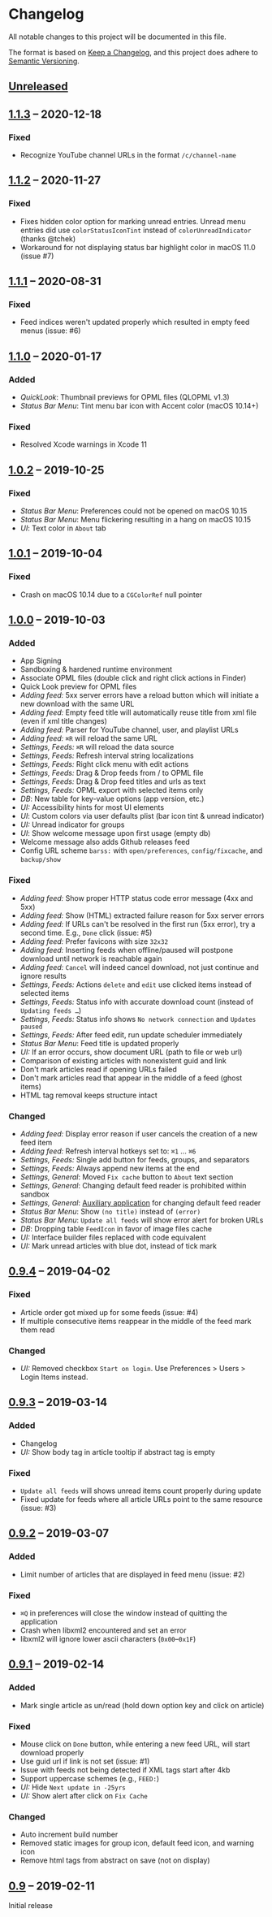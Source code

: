 # Changelog
All notable changes to this project will be documented in this file.

The format is based on [Keep a Changelog](https://keepachangelog.com/en/1.0.0/),
and this project does adhere to [Semantic Versioning](https://semver.org/spec/v2.0.0.html).


## [Unreleased]


## [1.1.3] – 2020-12-18
### Fixed
- Recognize YouTube channel URLs in the format `/c/channel-name` 


## [1.1.2] – 2020-11-27
### Fixed
- Fixes hidden color option for marking unread entries. Unread menu entries did use `colorStatusIconTint` instead of `colorUnreadIndicator` (thanks @tchek)
- Workaround for not displaying status bar highlight color in macOS 11.0 (issue #7)


## [1.1.1] – 2020-08-31
### Fixed
- Feed indices weren't updated properly which resulted in empty feed menus (issue: #6)


## [1.1.0] – 2020-01-17
### Added
- *QuickLook*: Thumbnail previews for OPML files (QLOPML v1.3)
- *Status Bar Menu*: Tint menu bar icon with Accent color (macOS 10.14+)

### Fixed
- Resolved Xcode warnings in Xcode 11


## [1.0.2] – 2019-10-25
### Fixed
- *Status Bar Menu*: Preferences could not be opened on macOS 10.15
- *Status Bar Menu*: Menu flickering resulting in a hang on macOS 10.15
- *UI*: Text color in `About` tab


## [1.0.1] – 2019-10-04
### Fixed
- Crash on macOS 10.14 due to a `CGColorRef` null pointer


## [1.0.0] – 2019-10-03
### Added
- App Signing
- Sandboxing & hardened runtime environment
- Associate OPML files (double click and right click actions in Finder)
- Quick Look preview for OPML files
- *Adding feed:* 5xx server errors have a reload button which will initiate a new download with the same URL
- *Adding feed:* Empty feed title will automatically reuse title from xml file (even if xml title changes)
- *Adding feed:* Parser for YouTube channel, user, and playlist URLs
- *Adding feed:* `⌘R` will reload the same URL
- *Settings, Feeds:* `⌘R` will reload the data source
- *Settings, Feeds:* Refresh interval string localizations
- *Settings, Feeds:* Right click menu with edit actions
- *Settings, Feeds:* Drag & Drop feeds from / to OPML file
- *Settings, Feeds:* Drag & Drop feed titles and urls as text
- *Settings, Feeds:* OPML export with selected items only
- *DB*: New table for key-value options (app version, etc.)
- *UI:* Accessibility hints for most UI elements
- *UI*: Custom colors via user defaults plist (bar icon tint & unread indicator)
- *UI:* Unread indicator for groups
- *UI*: Show welcome message upon first usage (empty db)
- Welcome message also adds Github releases feed
- Config URL scheme `barss:` with `open/preferences`, `config/fixcache`, and `backup/show`

### Fixed
- *Adding feed:* Show proper HTTP status code error message (4xx and 5xx)
- *Adding feed:* Show (HTML) extracted failure reason for 5xx server errors
- *Adding feed:* If URLs can't be resolved in the first run (5xx error), try a second time. E.g., `Done` click (issue: #5)
- *Adding feed:* Prefer favicons with size `32x32`
- *Adding feed:* Inserting feeds when offline/paused will postpone download until network is reachable again
- *Adding feed:* `Cancel` will indeed cancel download, not just continue and ignore results
- *Settings, Feeds:* Actions `delete` and `edit` use clicked items instead of selected items
- *Settings, Feeds:* Status info with accurate download count (instead of `Updating feeds …`)
- *Settings, Feeds:* Status info shows `No network connection` and `Updates paused`
- *Settings, Feeds:* After feed edit, run update scheduler immediately
- *Status Bar Menu*: Feed title is updated properly
- *UI:* If an error occurs, show document URL (path to file or web url)
- Comparison of existing articles with nonexistent guid and link
- Don't mark articles read if opening URLs failed
- Don't mark articles read that appear in the middle of a feed (ghost items)
- HTML tag removal keeps structure intact

### Changed
- *Adding feed:* Display error reason if user cancels the creation of a new feed item
- *Adding feed:* Refresh interval hotkeys set to: `⌘1` … `⌘6`
- *Settings, Feeds:* Single add button for feeds, groups, and separators
- *Settings, Feeds:* Always append new items at the end
- *Settings, General*: Moved `Fix cache` button to `About` text section
- *Settings, General*: Changing default feed reader is prohibited within sandbox
- *Settings, General*: [Auxiliary application](https://github.com/relikd/URL-Scheme-Defaults) for changing default feed reader
- *Status Bar Menu*: Show `(no title)` instead of `(error)`
- *Status Bar Menu*: `Update all feeds` will show error alert for broken URLs
- *DB*: Dropping table `FeedIcon` in favor of image files cache
- *UI:* Interface builder files replaced with code equivalent
- *UI:* Mark unread articles with blue dot, instead of tick mark


## [0.9.4] – 2019-04-02
### Fixed
- Article order got mixed up for some feeds (issue: #4)
- If multiple consecutive items reappear in the middle of the feed mark them read

### Changed
- *UI:* Removed checkbox `Start on login`. Use Preferences > Users > Login Items instead.


## [0.9.3] – 2019-03-14
### Added
- Changelog
- *UI:* Show body tag in article tooltip if abstract tag is empty

### Fixed
- `Update all feeds` will shows unread items count properly during update
- Fixed update for feeds where all article URLs point to the same resource (issue: #3)


## [0.9.2] – 2019-03-07
### Added
- Limit number of articles that are displayed in feed menu (issue: #2)

### Fixed
- `⌘Q` in preferences will close the window instead of quitting the application
- Crash when libxml2 encountered and set an error
- libxml2 will ignore lower ascii characters (`0x00`–`0x1F`)


## [0.9.1] – 2019-02-14
### Added
- Mark single article as un/read (hold down option key and click on article)

### Fixed
- Mouse click on `Done` button, while entering a new feed URL, will start download properly
- Use guid url if link is not set (issue: #1)
- Issue with feeds not being detected if XML tags start after 4kb
- Support uppercase schemes (e.g., `FEED:`)
- *UI:* Hide `Next update in -25yrs`
- *UI:* Show alert after click on `Fix Cache`

### Changed
- Auto increment build number
- Removed static images for group icon, default feed icon, and warning icon
- Remove html tags from abstract on save (not on display)


## [0.9] – 2019-02-11
Initial release


[Unreleased]: https://github.com/relikd/baRSS/compare/v1.1.3...HEAD
[1.1.3]: https://github.com/relikd/baRSS/compare/v1.1.2...v1.1.3
[1.1.2]: https://github.com/relikd/baRSS/compare/v1.1.1...v1.1.2
[1.1.1]: https://github.com/relikd/baRSS/compare/v1.1.0...v1.1.1
[1.1.0]: https://github.com/relikd/baRSS/compare/v1.0.2...v1.1.0
[1.0.2]: https://github.com/relikd/baRSS/compare/v1.0.1...v1.0.2
[1.0.1]: https://github.com/relikd/baRSS/compare/v1.0.0...v1.0.1
[1.0.0]: https://github.com/relikd/baRSS/compare/v0.9.4...v1.0.0
[0.9.4]: https://github.com/relikd/baRSS/compare/v0.9.3...v0.9.4
[0.9.3]: https://github.com/relikd/baRSS/compare/v0.9.2...v0.9.3
[0.9.2]: https://github.com/relikd/baRSS/compare/v0.9.1...v0.9.2
[0.9.1]: https://github.com/relikd/baRSS/compare/v0.9...v0.9.1
[0.9]: https://github.com/relikd/baRSS/compare/2fecf33d3101b0e7888bafee9d3b0f8b9cee30c6...v0.9
